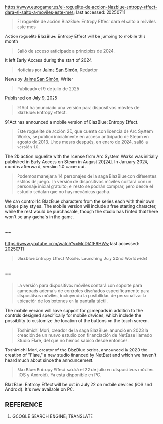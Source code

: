 https://www.eurogamer.es/el-roguelite-de-accion-blazblue-entropy-effect-dara-el-salto-a-moviles-este-mes; last accessed: 20250711

> El roguelite de acción BlazBlue: Entropy Effect dará el salto a móviles este mes

Action roguelite BlazBlue: Entropy Effect will be jumping to mobile this month

> Salió de acceso anticipado a principios de 2024.

It left Early Access during the start of 2024.

> Noticias por [Jaime San Simón](https://www.eurogamer.es/authors/jaime-san-simon), Redactor

News by [Jaime San Simón](https://www.eurogamer.es/authors/jaime-san-simon), Writer

> Publicado el 9 de julio de 2025 

Published on July 9, 2025

> 91Act ha anunciado una versión para dispositivos móviles de BlazBlue: Entropy Effect.

91Act has announced a mobile version of BlazBlue: Entropy Effect.

> Este roguelite de acción 2D, que cuenta con licencia de Arc System Works, se publicó inicialmente en acceso anticipado de Steam en agosto de 2013. Unos meses después, en enero de 2024, salió la versión 1.0.

The 2D action roguelite with the license from Arc System Works was initially published in Early Access on Steam in August 20[24]. In January 2024, months afterward, version 1.0 came out.

> Podemos manejar a 14 personajes de la saga BlazBlue con diferentes estilos de juego. La versión de dispositivos móviles contará con un personaje inicial gratuito; el resto se podrán comprar, pero desde el estudio señalan que no hay mecánicas gacha. 

We can control 14 BlazBlue characters from the series each with their own unique play styles. The mobile version will include a free starting character, while the rest would be purchasable, though the studio has hinted that there won't be any gacha's in the game.

## --

https://www.youtube.com/watch?v=McDIAfF9HWs; last accessed: 20250711

> BlazBlue Entropy Effect Mobile: Launching July 22nd Worldwide! 

## --

> La versión para dispositivos móviles contará con soporte para gamepads adema´s de controles diseñados específicamente para dispositivos móviles, incluyendo la posibilidad de personalizar la ubicación de los botones en la pantalla táctil.

The mobile version will have support for gamepads in addition to the controls designed specifically for mobile devices, which include the possibility to customize the location of the buttons on the touch screen.

> Toshimichi Mori, creador de la saga BlazBlue, anunció en 2023 la creación de un nuevo estudio con financiación de NetEase llamado Studio Flare, del que no hemos sabido desde entonces.

Toshimichi Mori, creator of the BlazBlue series, announced in 2023 the creation of "Flare," a new studio financed by NetEast and which we haven't heard much about since the announcement. 

> BlazBlue: Entropy Effect saldrá el 22 de julio en dispositivos móviles (iOS y Android). Ya está disponible en PC. 

BlazBlue: Entropy Effect will be out in July 22 on mobile devices (iOS and Android). It's now available on PC.

## REFERENCE

1) GOOGLE SEARCH ENGINE; TRANSLATE